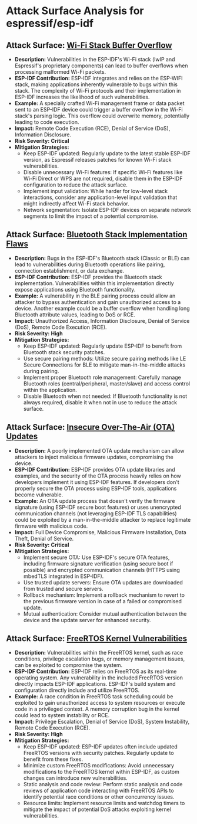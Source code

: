# Attack Surface Analysis for espressif/esp-idf

## Attack Surface: [Wi-Fi Stack Buffer Overflow](./attack_surfaces/wi-fi_stack_buffer_overflow.md)

*   **Description:** Vulnerabilities in the ESP-IDF's Wi-Fi stack (lwIP and Espressif's proprietary components) can lead to buffer overflows when processing malformed Wi-Fi packets.
*   **ESP-IDF Contribution:** ESP-IDF integrates and relies on the ESP-WIFI stack, making applications inherently vulnerable to bugs within this stack. The complexity of Wi-Fi protocols and their implementation in ESP-IDF increases the likelihood of such vulnerabilities.
*   **Example:** A specially crafted Wi-Fi management frame or data packet sent to an ESP-IDF device could trigger a buffer overflow in the Wi-Fi stack's parsing logic. This overflow could overwrite memory, potentially leading to code execution.
*   **Impact:** Remote Code Execution (RCE), Denial of Service (DoS), Information Disclosure.
*   **Risk Severity:** **Critical**
*   **Mitigation Strategies:**
    *   Keep ESP-IDF updated: Regularly update to the latest stable ESP-IDF version, as Espressif releases patches for known Wi-Fi stack vulnerabilities.
    *   Disable unnecessary Wi-Fi features: If specific Wi-Fi features like Wi-Fi Direct or WPS are not required, disable them in the ESP-IDF configuration to reduce the attack surface.
    *   Implement input validation: While harder for low-level stack interactions, consider any application-level input validation that might indirectly affect Wi-Fi stack behavior.
    *   Network segmentation: Isolate ESP-IDF devices on separate network segments to limit the impact of a potential compromise.

## Attack Surface: [Bluetooth Stack Implementation Flaws](./attack_surfaces/bluetooth_stack_implementation_flaws.md)

*   **Description:** Bugs in the ESP-IDF's Bluetooth stack (Classic or BLE) can lead to vulnerabilities during Bluetooth operations like pairing, connection establishment, or data exchange.
*   **ESP-IDF Contribution:** ESP-IDF provides the Bluetooth stack implementation. Vulnerabilities within this implementation directly expose applications using Bluetooth functionality.
*   **Example:** A vulnerability in the BLE pairing process could allow an attacker to bypass authentication and gain unauthorized access to a device. Another example could be a buffer overflow when handling long Bluetooth attribute values, leading to DoS or RCE.
*   **Impact:** Unauthorized Access, Information Disclosure, Denial of Service (DoS), Remote Code Execution (RCE).
*   **Risk Severity:** **High**
*   **Mitigation Strategies:**
    *   Keep ESP-IDF updated: Regularly update ESP-IDF to benefit from Bluetooth stack security patches.
    *   Use secure pairing methods: Utilize secure pairing methods like LE Secure Connections for BLE to mitigate man-in-the-middle attacks during pairing.
    *   Implement proper Bluetooth role management: Carefully manage Bluetooth roles (central/peripheral, master/slave) and access control within the application.
    *   Disable Bluetooth when not needed: If Bluetooth functionality is not always required, disable it when not in use to reduce the attack surface.

## Attack Surface: [Insecure Over-The-Air (OTA) Updates](./attack_surfaces/insecure_over-the-air__ota__updates.md)

*   **Description:** A poorly implemented OTA update mechanism can allow attackers to inject malicious firmware updates, compromising the device.
*   **ESP-IDF Contribution:** ESP-IDF provides OTA update libraries and examples, and the security of the OTA process heavily relies on how developers implement it using ESP-IDF features. If developers don't properly secure the OTA process using ESP-IDF tools, applications become vulnerable.
*   **Example:** An OTA update process that doesn't verify the firmware signature (using ESP-IDF secure boot features) or uses unencrypted communication channels (not leveraging ESP-IDF TLS capabilities) could be exploited by a man-in-the-middle attacker to replace legitimate firmware with malicious code.
*   **Impact:** Full Device Compromise, Malicious Firmware Installation, Data Theft, Denial of Service.
*   **Risk Severity:** **Critical**
*   **Mitigation Strategies:**
    *   Implement secure OTA: Use ESP-IDF's secure OTA features, including firmware signature verification (using secure boot if possible) and encrypted communication channels (HTTPS using mbedTLS integrated in ESP-IDF).
    *   Use trusted update servers: Ensure OTA updates are downloaded from trusted and secure servers.
    *   Rollback mechanism: Implement a rollback mechanism to revert to the previous firmware version in case of a failed or compromised update.
    *   Mutual authentication: Consider mutual authentication between the device and the update server for enhanced security.

## Attack Surface: [FreeRTOS Kernel Vulnerabilities](./attack_surfaces/freertos_kernel_vulnerabilities.md)

*   **Description:** Vulnerabilities within the FreeRTOS kernel, such as race conditions, privilege escalation bugs, or memory management issues, can be exploited to compromise the system.
*   **ESP-IDF Contribution:** ESP-IDF relies on FreeRTOS as its real-time operating system. Any vulnerability in the included FreeRTOS version directly impacts ESP-IDF applications. ESP-IDF's build system and configuration directly include and utilize FreeRTOS.
*   **Example:** A race condition in FreeRTOS task scheduling could be exploited to gain unauthorized access to system resources or execute code in a privileged context. A memory corruption bug in the kernel could lead to system instability or RCE.
*   **Impact:** Privilege Escalation, Denial of Service (DoS), System Instability, Remote Code Execution (RCE).
*   **Risk Severity:** **High**
*   **Mitigation Strategies:**
    *   Keep ESP-IDF updated: ESP-IDF updates often include updated FreeRTOS versions with security patches. Regularly update to benefit from these fixes.
    *   Minimize custom FreeRTOS modifications: Avoid unnecessary modifications to the FreeRTOS kernel within ESP-IDF, as custom changes can introduce new vulnerabilities.
    *   Static analysis and code review: Perform static analysis and code reviews of application code interacting with FreeRTOS APIs to identify potential race conditions or other concurrency issues.
    *   Resource limits: Implement resource limits and watchdog timers to mitigate the impact of potential DoS attacks exploiting kernel vulnerabilities.


